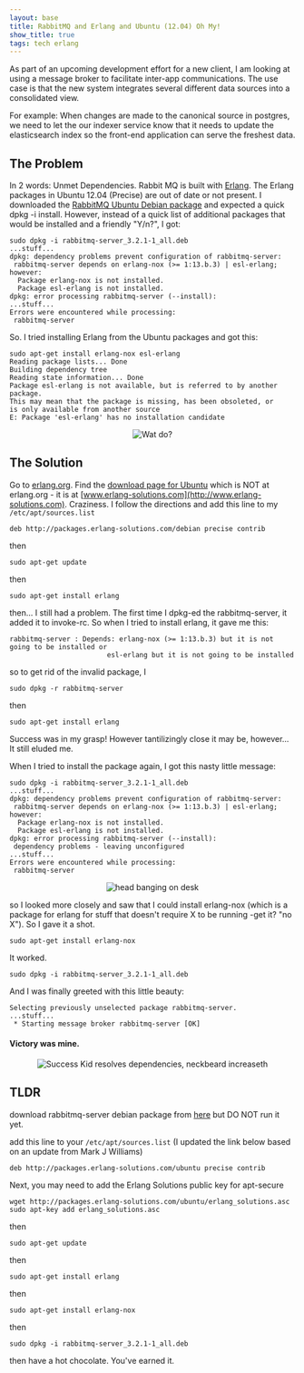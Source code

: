 ```yaml
---
layout: base
title: RabbitMQ and Erlang and Ubuntu (12.04) Oh My!
show_title: true
tags: tech erlang
---
```


As part of an upcoming development effort for a new client, I am looking at
using a message broker to facilitate inter-app communications. The use case
is that the new system integrates several different data sources into a
consolidated view.

For example: When changes are made to the canonical source in postgres,
we need to let the our indexer service know that it needs to update the
elasticsearch index so the front-end application can serve the freshest data.

## The Problem
In 2 words: Unmet Dependencies. Rabbit MQ is built with
[Erlang](http://erlang.org). The Erlang packages in Ubuntu 12.04 (Precise) are
out of date or not present. I downloaded the [RabbitMQ Ubuntu Debian package](http://www.rabbitmq.com/install-debian.html)
and expected a quick dpkg -i install. However, instead of a quick list of
additional packages that would be installed and a friendly "Y/n?", I got:

    sudo dpkg -i rabbitmq-server_3.2.1-1_all.deb
    ...stuff...
    dpkg: dependency problems prevent configuration of rabbitmq-server:
     rabbitmq-server depends on erlang-nox (>= 1:13.b.3) | esl-erlang; however:
      Package erlang-nox is not installed.
      Package esl-erlang is not installed.
    dpkg: error processing rabbitmq-server (--install):
    ...stuff...
    Errors were encountered while processing:
     rabbitmq-server

So. I tried installing Erlang from the Ubuntu packages and got this:

    sudo apt-get install erlang-nox esl-erlang
    Reading package lists... Done
    Building dependency tree
    Reading state information... Done
    Package esl-erlang is not available, but is referred to by another package.
    This may mean that the package is missing, has been obsoleted, or
    is only available from another source
    E: Package 'esl-erlang' has no installation candidate

<div style="text-align: center">
  <img src="http://i.qkme.me/MR.jpg" alt="Wat do?"/>
</div>

## The Solution

Go to [erlang.org](http://erlang.org). Find the [download page for Ubuntu](https://www.erlang-solutions.com/downloads/download-erlang-otp#ubuntu)
which is NOT at erlang.org - it is at [www.erlang-solutions.com](http://www.erlang-solutions.com). Craziness. I
follow the directions and add this line to my `/etc/apt/sources.list`

    deb http://packages.erlang-solutions.com/debian precise contrib

then

    sudo apt-get update

then

    sudo apt-get install erlang

then... I still had a problem. The first time I dpkg-ed the rabbitmq-server, it
added it to invoke-rc. So when I tried to install erlang, it gave me this:

    rabbitmq-server : Depends: erlang-nox (>= 1:13.b.3) but it is not going to be installed or
                            esl-erlang but it is not going to be installed

so to get rid of the invalid package, I

    sudo dpkg -r rabbitmq-server

then

    sudo apt-get install erlang

Success was in my grasp! However tantilizingly close it may be, however... It
still eluded me.

When I tried to install the package again, I got this nasty little message:

    sudo dpkg -i rabbitmq-server_3.2.1-1_all.deb
    ...stuff...
    dpkg: dependency problems prevent configuration of rabbitmq-server:
     rabbitmq-server depends on erlang-nox (>= 1:13.b.3) | esl-erlang; however:
      Package erlang-nox is not installed.
      Package esl-erlang is not installed.
    dpkg: error processing rabbitmq-server (--install):
     dependency problems - leaving unconfigured
    ...stuff...
    Errors were encountered while processing:
     rabbitmq-server

<div style="text-align: center">
<img alt="head banging on desk" src="http://25.media.tumblr.com/tumblr_lej9mdqBSZ1qdltfjo1_400.gif"/>
</div>

so I looked more closely and saw that I could install erlang-nox (which is a
package for erlang for stuff that doesn't require X to be running -get it? "no X").
So I gave it a shot.

    sudo apt-get install erlang-nox

It worked.

    sudo dpkg -i rabbitmq-server_3.2.1-1_all.deb

And I was finally greeted with this little beauty:

    Selecting previously unselected package rabbitmq-server.
    ...stuff...
     * Starting message broker rabbitmq-server [OK]

#### Victory was mine.

<div style="text-align: center">
<img alt= "Success Kid resolves dependencies, neckbeard increaseth" src="http://i.imgur.com/1TWj3tB.png"/>
</div>

## TLDR

download rabbitmq-server debian package from [here](http://www.rabbitmq.com/install-debian.html)
but DO NOT run it yet.

add this line to your `/etc/apt/sources.list`
(I updated the link below based on an update from Mark J Williams)

    deb http://packages.erlang-solutions.com/ubuntu precise contrib


Next, you may need to add the Erlang Solutions public key for apt-secure

    wget http://packages.erlang-solutions.com/ubuntu/erlang_solutions.asc
    sudo apt-key add erlang_solutions.asc

then

    sudo apt-get update

then

    sudo apt-get install erlang

then

    sudo apt-get install erlang-nox

then

    sudo dpkg -i rabbitmq-server_3.2.1-1_all.deb

then have a hot chocolate. You've earned it.
